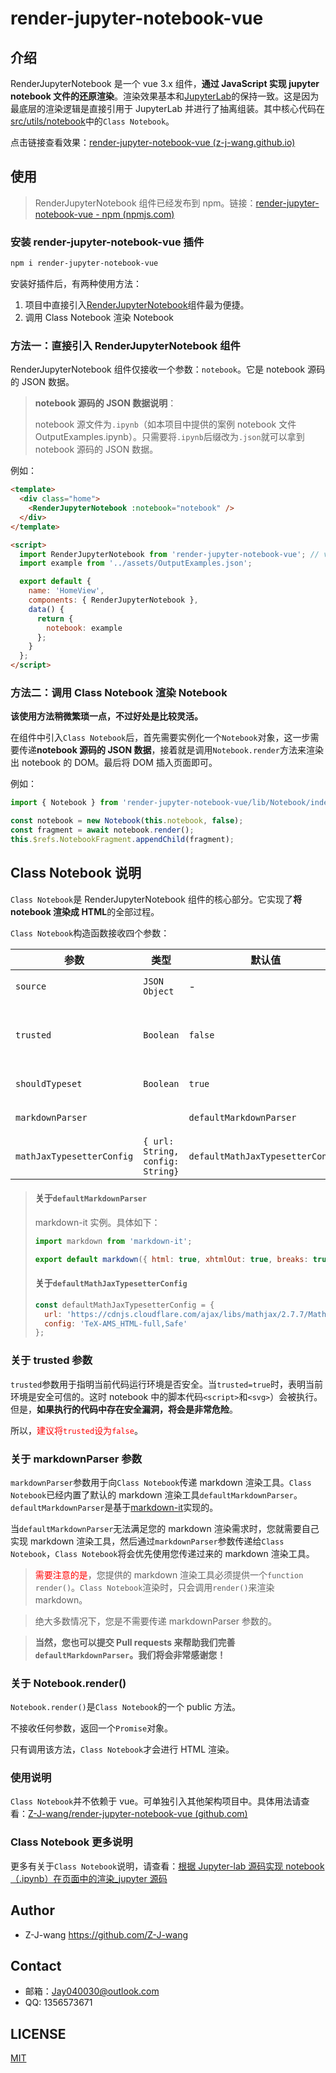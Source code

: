 # render-jupyter-notebook-vue

## 介绍

RenderJupyterNotebook 是一个 vue 3.x 组件，**通过 JavaScript 实现 jupyter notebook 文件的还原渲染**。渲染效果基本和[JupyterLab](https://github.com/jupyterlab/jupyterlab)的保持一致。这是因为最底层的渲染逻辑是直接引用于 JupyterLab 并进行了抽离组装。其中核心代码在[src/utils/notebook](https://github.com/Z-J-wang/render-jupyter-notebook-vue/tree/master/src/utils/notebook)中的`Class Notebook`。

点击链接查看效果：<a href="https://z-j-wang.github.io/render-jupyter-notebook-vue/#/" target="_blank">render-jupyter-notebook-vue (z-j-wang.github.io)</a>

## 使用

> RenderJupyterNotebook 组件已经发布到 npm。链接：[render-jupyter-notebook-vue - npm (npmjs.com)](https://www.npmjs.com/package/render-jupyter-notebook-vue)

### 安装 render-jupyter-notebook-vue 插件

```bash
npm i render-jupyter-notebook-vue
```

安装好插件后，有两种使用方法：

1. 项目中直接引入[RenderJupyterNotebook](https://github.com/Z-J-wang/render-jupyter-notebook-vue/blob/master/src/components/RenderJupyterNotebook.vue)组件最为便捷。
2. 调用 Class Notebook 渲染 Notebook

### 方法一：直接引入 RenderJupyterNotebook 组件

RenderJupyterNotebook 组件仅接收一个参数：`notebook`。它是 notebook 源码的 JSON 数据。

> **notebook 源码的 JSON 数据说明**：
>
> notebook 源文件为`.ipynb`（如本项目中提供的案例 notebook 文件 OutputExamples.ipynb）。只需要将`.ipynb`后缀改为`.json`就可以拿到 notebook 源码的 JSON 数据。

例如：

```html
<template>
  <div class="home">
    <RenderJupyterNotebook :notebook="notebook" />
  </div>
</template>

<script>
  import RenderJupyterNotebook from 'render-jupyter-notebook-vue'; // vue 3.x 写法
  import example from '../assets/OutputExamples.json';

  export default {
    name: 'HomeView',
    components: { RenderJupyterNotebook },
    data() {
      return {
        notebook: example
      };
    }
  };
</script>
```

### 方法二：调用 Class Notebook 渲染 Notebook

**该使用方法稍微繁琐一点，不过好处是比较灵活。**

在组件中引入`Class Notebook`后，首先需要实例化一个`Notebook`对象，这一步需要传递**notebook 源码的 JSON 数据**，接着就是调用`Notebook.render`方法来渲染出 notebook 的 DOM。最后将 DOM 插入页面即可。

例如：

```js
import { Notebook } from 'render-jupyter-notebook-vue/lib/Notebook/index.umd';

const notebook = new Notebook(this.notebook, false);
const fragment = await notebook.render();
this.$refs.NotebookFragment.appendChild(fragment);
```

## Class Notebook 说明

`Class Notebook`是 RenderJupyterNotebook 组件的核心部分。它实现了**将 notebook 渲染成 HTML**的全部过程。

`Class Notebook`构造函数接收四个参数：

| 参数                      | 类型                             | 默认值                           | 说明                                                   |
| ------------------------- | -------------------------------- | -------------------------------- | ------------------------------------------------------ |
| `source`                  | `JSON Object`                    | -                                | notebook 源码的 JSON 数据                              |
| `trusted`                 | `Boolean`                        | `false`                          | 用于说明当前运行环境是否安全可信，涉及 Script,SVG 渲染 |
| `shouldTypeset`           | `Boolean`                        | `true`                           | 是否对数学公式字符进行 latex 排版                      |
| `markdownParser`          |                                  | `defaultMarkdownParser`          | markdown 渲染工具                                      |
| `mathJaxTypesetterConfig` | `{ url: String, config: String}` | `defaultMathJaxTypesetterConfig` | `MathJaxTypesetter`配置项                              |

> #### 关于`defaultMarkdownParser`
>
> markdown-it 实例。具体如下：
>
> ```js
> import markdown from 'markdown-it';
>
> export default markdown({ html: true, xhtmlOut: true, breaks: true, linkify: true });
> ```
>
> #### 关于`defaultMathJaxTypesetterConfig`
>
> ```js
> const defaultMathJaxTypesetterConfig = {
>   url: 'https://cdnjs.cloudflare.com/ajax/libs/mathjax/2.7.7/MathJax.js',
>   config: 'TeX-AMS_HTML-full,Safe'
> };
> ```

### 关于 trusted 参数

`trusted`参数用于指明当前代码运行环境是否安全。当`trusted=true`时，表明当前环境是安全可信的。这时 notebook 中的脚本代码`<script>`和`<svg>`）会被执行。但是，**如果执行的代码中存在安全漏洞，将会是非常危险**。

所以，<font color="red">建议将`trusted`设为`false`</font>。

### 关于 markdownParser 参数

`markdownParser`参数用于向`Class Notebook`传递 markdown 渲染工具。`Class Notebook`已经内置了默认的 markdown 渲染工具`defaultMarkdownParser`。`defaultMarkdownParser`是基于[markdown-it](https://github.com/markdown-it/markdown-it#readme)实现的。

当`defaultMarkdownParser`无法满足您的 markdown 渲染需求时，您就需要自己实现 markdown 渲染工具，然后通过`markdownParser`参数传递给`Class Notebook`，`Class Notebook`将会优先使用您传递过来的 markdown 渲染工具。

> <font color=red>需要注意的是</font>，您提供的 markdown 渲染工具必须提供一个`function render()`。`Class Notebook`渲染时，只会调用`render()`来渲染 markdown。

> 绝大多数情况下，您是不需要传递 markdownParser 参数的。

> **当然，您也可以提交 Pull requests 来帮助我们完善`defaultMarkdownParser`。我们将会非常感谢您！**

### 关于 Notebook.render()

`Notebook.render()`是`Class Notebook`的一个 public 方法。

不接收任何参数，返回一个`Promise`对象。

只有调用该方法，`Class Notebook`才会进行 HTML 渲染。

### 使用说明

`Class Notebook`并不依赖于 vue。可单独引入其他架构项目中。具体用法请查看：[Z-J-wang/render-jupyter-notebook-vue (github.com)](https://github.com/Z-J-wang/render-jupyter-notebook-vue#方法二调用class-notebook渲染notebook)

### Class Notebook 更多说明

更多有关于`Class Notebook`说明，请查看：[根据 Jupyter-lab 源码实现 notebook（.ipynb）在页面中的渲染\_jupyter 源码](https://blog.csdn.net/weixin_44869002/article/details/129008963)

## Author

- Z-J-wang <https://github.com/Z-J-wang>

## Contact

- 邮箱：<a href="mailto:Jay040030@outlook.com">Jay040030@outlook.com</a>
- QQ: 1356573671

## LICENSE

[MIT](https://opensource.org/licenses/MIT)
